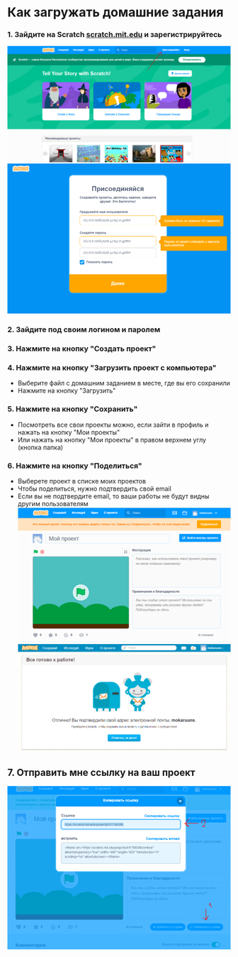# Как загружать домашние задания

### 1. Зайдите на Scratch [scratch.mit.edu](https://scratch.mit.edu/) и зарегистрируйтесь

![](scratch.png)
![](register.png)

### 2. Зайдите под своим логином и паролем

### 3. Нажмите на кнопку "Создать проект"

### 4. Нажмите на кнопку "Загрузить проект с компьютера"
- Выберите файл с домашним заданием в месте, где вы его сохранили 
- Нажмите на кнопку "Загрузить"

### 5. Нажмите на кнопку "Сохранить"
- Посмотреть все свои проекты можно, если зайти в профиль и нажать на кнопку "Мои проекты"
- Или нажать на кнопку "Мои проекты" в правом верхнем углу (кнопка папка)

### 6. Нажмите на кнопку "Поделиться"
- Выберете проект в списке моих проектов
- Чтобы поделиться, нужно подтвердить свой email
- Если вы не подтвердите email, то ваши работы не будут видны другим пользователям
![](share.png)
![](ok.png)

## 7. Отправить мне ссылку на ваш проект
![](link.png)

